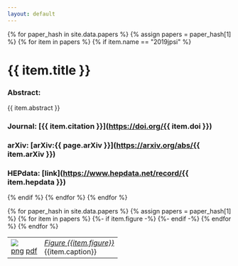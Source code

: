 ```yaml
---
layout: default
---
```


<script src="https://cdnjs.cloudflare.com/ajax/libs/mathjax/2.7.1/MathJax.js?config=TeX-AMS-MML_HTMLorMML" type="text/javascript">
</script>

{% for paper_hash in site.data.papers %}
{% assign papers = paper_hash[1] %}
{% for item in papers %}
{% if item.name == "2019jpsi" %}
# {{ item.title }}  
### Abstract:  
{{ item.abstract }}
### Journal: [{{ item.citation }}](https://doi.org/{{ item.doi }})  
### arXiv: [arXiv:{{ page.arXiv }}](https://arxiv.org/abs/{{ item.arXiv }})  
### HEPdata: [link](https://www.hepdata.net/record/{{ item.hepdata }})   
{% endif %}
{% endfor %}
{% endfor %}

<table>
    <tbody>
    {% for paper_hash in site.data.papers %}
    {% assign papers = paper_hash[1] %}
    {% for item in papers %}
    {%- if item.figure -%}
        <tr>
            <td class="figure" id="Figure_{{item.figure}}">
                    <a href="fig{{item.figure}}.png">
                    <img src="fig{{item.figure}}.png"></a>
                    <br>
                    <a href="fig{{item.figure}}.png">png</a>
                    <a href="fig{{item.figure}}.pdf">pdf</a>
            </td>
            <td class="legend">
                <a href="{{ page.url }}#Figure_00{{item.figure}}"><i>Figure {{item.figure}}</i>
                </a>
                <br> {{item.caption}}
            </td>
        </tr>
    {%- endif -%}
    {% endfor %}
    {% endfor %}
    </tbody>
</table>

